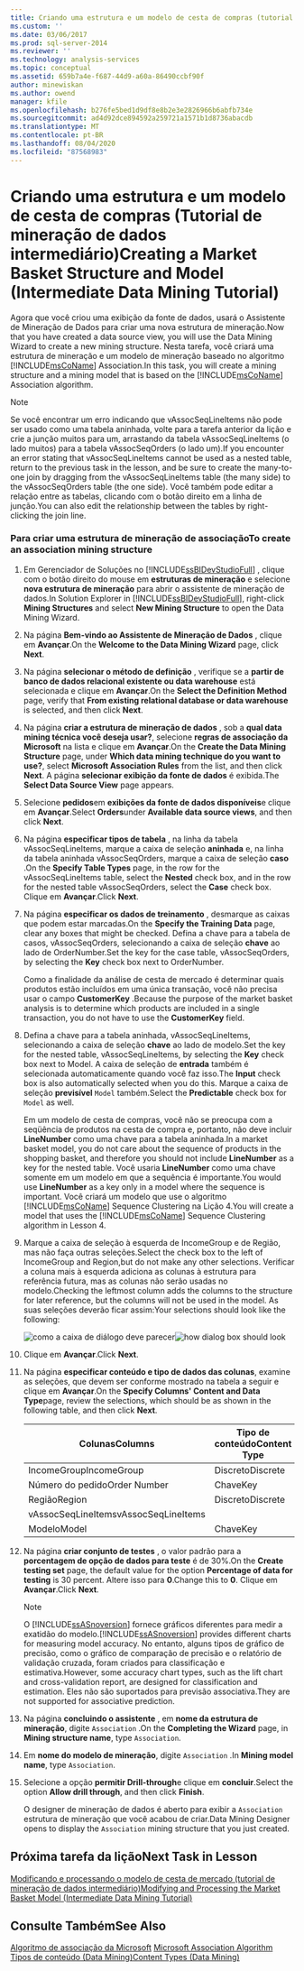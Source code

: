 ```yaml
---
title: Criando uma estrutura e um modelo de cesta de compras (tutorial de mineração de dados intermediário) | Microsoft Docs
ms.custom: ''
ms.date: 03/06/2017
ms.prod: sql-server-2014
ms.reviewer: ''
ms.technology: analysis-services
ms.topic: conceptual
ms.assetid: 659b7a4e-f687-44d9-a60a-86490ccbf90f
author: minewiskan
ms.author: owend
manager: kfile
ms.openlocfilehash: b276fe5bed1d9df8e8b2e3e2826966b6abfb734e
ms.sourcegitcommit: ad4d92dce894592a259721a1571b1d8736abacdb
ms.translationtype: MT
ms.contentlocale: pt-BR
ms.lasthandoff: 08/04/2020
ms.locfileid: "87568983"
---
```

# <a name="creating-a-market-basket-structure-and-model-intermediate-data-mining-tutorial"></a><span data-ttu-id="aac98-102">Criando uma estrutura e um modelo de cesta de compras (Tutorial de mineração de dados intermediário)</span><span class="sxs-lookup"><span data-stu-id="aac98-102">Creating a Market Basket Structure and Model (Intermediate Data Mining Tutorial)</span></span>
  <span data-ttu-id="aac98-103">Agora que você criou uma exibição da fonte de dados, usará o Assistente de Mineração de Dados para criar uma nova estrutura de mineração.</span><span class="sxs-lookup"><span data-stu-id="aac98-103">Now that you have created a data source view, you will use the Data Mining Wizard to create a new mining structure.</span></span> <span data-ttu-id="aac98-104">Nesta tarefa, você criará uma estrutura de mineração e um modelo de mineração baseado no algoritmo [!INCLUDE[msCoName](../includes/msconame-md.md)] Association.</span><span class="sxs-lookup"><span data-stu-id="aac98-104">In this task, you will create a mining structure and a mining model that is based on the [!INCLUDE[msCoName](../includes/msconame-md.md)] Association algorithm.</span></span>  
  
> [!NOTE]  
>  <span data-ttu-id="aac98-105">Se você encontrar um erro indicando que vAssocSeqLineItems não pode ser usado como uma tabela aninhada, volte para a tarefa anterior da lição e crie a junção muitos para um, arrastando da tabela vAssocSeqLineItems (o lado muitos) para a tabela vAssocSeqOrders (o lado um).</span><span class="sxs-lookup"><span data-stu-id="aac98-105">If you encounter an error stating that vAssocSeqLineItems cannot be used as a nested table, return to the previous task in the lesson, and be sure to create the many-to-one join by dragging from the vAssocSeqLineItems table (the many side) to the vAssocSeqOrders table (the one side).</span></span> <span data-ttu-id="aac98-106">Você também pode editar a relação entre as tabelas, clicando com o botão direito em a linha de junção.</span><span class="sxs-lookup"><span data-stu-id="aac98-106">You can also edit the relationship between the tables by right-clicking the join line.</span></span>  
  
### <a name="to-create-an-association-mining-structure"></a><span data-ttu-id="aac98-107">Para criar uma estrutura de mineração de associação</span><span class="sxs-lookup"><span data-stu-id="aac98-107">To create an association mining structure</span></span>  
  
1.  <span data-ttu-id="aac98-108">Em Gerenciador de Soluções no [!INCLUDE[ssBIDevStudioFull](../includes/ssbidevstudiofull-md.md)] , clique com o botão direito do mouse em **estruturas de mineração** e selecione **nova estrutura de mineração** para abrir o assistente de mineração de dados.</span><span class="sxs-lookup"><span data-stu-id="aac98-108">In Solution Explorer in [!INCLUDE[ssBIDevStudioFull](../includes/ssbidevstudiofull-md.md)], right-click **Mining Structures** and select **New Mining Structure** to open the Data Mining Wizard.</span></span>  
  
2.  <span data-ttu-id="aac98-109">Na página **Bem-vindo ao Assistente de Mineração de Dados** , clique em **Avançar**.</span><span class="sxs-lookup"><span data-stu-id="aac98-109">On the **Welcome to the Data Mining Wizard** page, click **Next**.</span></span>  
  
3.  <span data-ttu-id="aac98-110">Na página **selecionar o método de definição** , verifique se a **partir de banco de dados relacional existente ou data warehouse** está selecionada e clique em **Avançar**.</span><span class="sxs-lookup"><span data-stu-id="aac98-110">On the **Select the Definition Method** page, verify that **From existing relational database or data warehouse** is selected, and then click **Next**.</span></span>  
  
4.  <span data-ttu-id="aac98-111">Na página **criar a estrutura de mineração de dados** , sob a **qual data mining técnica você deseja usar?**, selecione **regras de associação da Microsoft** na lista e clique em **Avançar**.</span><span class="sxs-lookup"><span data-stu-id="aac98-111">On the **Create the Data Mining Structure** page, under **Which data mining technique do you want to use?**, select **Microsoft Association Rules** from the list, and then click **Next**.</span></span> <span data-ttu-id="aac98-112">A página **selecionar exibição da fonte de dados** é exibida.</span><span class="sxs-lookup"><span data-stu-id="aac98-112">The **Select Data Source View** page appears.</span></span>  
  
5.  <span data-ttu-id="aac98-113">Selecione **pedidos**em **exibições da fonte de dados disponíveis**e clique em **Avançar**.</span><span class="sxs-lookup"><span data-stu-id="aac98-113">Select **Orders**under **Available data source views**, and then click **Next**.</span></span>  
  
6.  <span data-ttu-id="aac98-114">Na página **especificar tipos de tabela** , na linha da tabela vAssocSeqLineItems, marque a caixa de seleção **aninhada** e, na linha da tabela aninhada vAssocSeqOrders, marque a caixa de seleção **caso** .</span><span class="sxs-lookup"><span data-stu-id="aac98-114">On the **Specify Table Types** page, in the row for the vAssocSeqLineItems table, select the **Nested** check box, and in the row for the nested table vAssocSeqOrders, select the **Case** check box.</span></span> <span data-ttu-id="aac98-115">Clique em **Avançar**.</span><span class="sxs-lookup"><span data-stu-id="aac98-115">Click **Next**.</span></span>  
  
7.  <span data-ttu-id="aac98-116">Na página **especificar os dados de treinamento** , desmarque as caixas que podem estar marcadas.</span><span class="sxs-lookup"><span data-stu-id="aac98-116">On the **Specify the Training Data** page, clear any boxes that might be checked.</span></span> <span data-ttu-id="aac98-117">Defina a chave para a tabela de casos, vAssocSeqOrders, selecionando a caixa de seleção **chave** ao lado de OrderNumber.</span><span class="sxs-lookup"><span data-stu-id="aac98-117">Set the key for the case table, vAssocSeqOrders, by selecting the **Key** check box next to OrderNumber.</span></span>  
  
     <span data-ttu-id="aac98-118">Como a finalidade da análise de cesta de mercado é determinar quais produtos estão incluídos em uma única transação, você não precisa usar o campo **CustomerKey** .</span><span class="sxs-lookup"><span data-stu-id="aac98-118">Because the purpose of the market basket analysis is to determine which products are included in a single transaction, you do not have to use the **CustomerKey** field.</span></span>  
  
8.  <span data-ttu-id="aac98-119">Defina a chave para a tabela aninhada, vAssocSeqLineItems, selecionando a caixa de seleção **chave** ao lado de modelo.</span><span class="sxs-lookup"><span data-stu-id="aac98-119">Set the key for the nested table, vAssocSeqLineItems, by selecting the **Key** check box next to Model.</span></span> <span data-ttu-id="aac98-120">A caixa de seleção de **entrada** também é selecionada automaticamente quando você faz isso.</span><span class="sxs-lookup"><span data-stu-id="aac98-120">The **Input** check box is also automatically selected when you do this.</span></span> <span data-ttu-id="aac98-121">Marque a caixa de seleção **previsível** `Model` também.</span><span class="sxs-lookup"><span data-stu-id="aac98-121">Select the **Predictable** check box for `Model` as well.</span></span>  
  
     <span data-ttu-id="aac98-122">Em um modelo de cesta de compras, você não se preocupa com a seqüência de produtos na cesta de compra e, portanto, não deve incluir **LineNumber** como uma chave para a tabela aninhada.</span><span class="sxs-lookup"><span data-stu-id="aac98-122">In a market basket model, you do not care about the sequence of products in the shopping basket, and therefore you should not include **LineNumber** as a key for the nested table.</span></span> <span data-ttu-id="aac98-123">Você usaria **LineNumber** como uma chave somente em um modelo em que a sequência é importante.</span><span class="sxs-lookup"><span data-stu-id="aac98-123">You would use **LineNumber** as a key only in a model where the sequence is important.</span></span> <span data-ttu-id="aac98-124">Você criará um modelo que use o algoritmo [!INCLUDE[msCoName](../includes/msconame-md.md)] Sequence Clustering na Lição 4.</span><span class="sxs-lookup"><span data-stu-id="aac98-124">You will create a model that uses the [!INCLUDE[msCoName](../includes/msconame-md.md)] Sequence Clustering algorithm in Lesson 4.</span></span>  
  
9. <span data-ttu-id="aac98-125">Marque a caixa de seleção à esquerda de IncomeGroup e de Região, mas não faça outras seleções.</span><span class="sxs-lookup"><span data-stu-id="aac98-125">Select the check box to the left of IncomeGroup and Region,but do not make any other selections.</span></span> <span data-ttu-id="aac98-126">Verificar a coluna mais à esquerda adiciona as colunas à estrutura para referência futura, mas as colunas não serão usadas no modelo.</span><span class="sxs-lookup"><span data-stu-id="aac98-126">Checking the leftmost column adds the columns to the structure for later reference, but the columns will not be used in the model.</span></span> <span data-ttu-id="aac98-127">As suas seleções deverão ficar assim:</span><span class="sxs-lookup"><span data-stu-id="aac98-127">Your selections should look like the following:</span></span>  
  
     <span data-ttu-id="aac98-128">![como a caixa de diálogo deve parecer](../../2014/tutorials/media/tutorial-configassocmodel.gif "como a caixa de diálogo deve parecer")</span><span class="sxs-lookup"><span data-stu-id="aac98-128">![how dialog box should look](../../2014/tutorials/media/tutorial-configassocmodel.gif "how dialog box should look")</span></span>  
  
10. <span data-ttu-id="aac98-129">Clique em **Avançar**.</span><span class="sxs-lookup"><span data-stu-id="aac98-129">Click **Next**.</span></span>  
  
11. <span data-ttu-id="aac98-130">Na página **especificar conteúdo e tipo de dados das colunas**, examine as seleções, que devem ser conforme mostrado na tabela a seguir e clique em **Avançar**.</span><span class="sxs-lookup"><span data-stu-id="aac98-130">On the **Specify Columns' Content and Data Type**page, review the selections, which should be as shown in the following table, and then click **Next**.</span></span>  
  
    |<span data-ttu-id="aac98-131">Colunas</span><span class="sxs-lookup"><span data-stu-id="aac98-131">Columns</span></span>|<span data-ttu-id="aac98-132">Tipo de conteúdo</span><span class="sxs-lookup"><span data-stu-id="aac98-132">Content Type</span></span>|<span data-ttu-id="aac98-133">Tipo de Dados</span><span class="sxs-lookup"><span data-stu-id="aac98-133">Data Type</span></span>|  
    |-------------|------------------|---------------|  
    |<span data-ttu-id="aac98-134">IncomeGroup</span><span class="sxs-lookup"><span data-stu-id="aac98-134">IncomeGroup</span></span>|<span data-ttu-id="aac98-135">Discreto</span><span class="sxs-lookup"><span data-stu-id="aac98-135">Discrete</span></span>|<span data-ttu-id="aac98-136">Texto</span><span class="sxs-lookup"><span data-stu-id="aac98-136">Text</span></span>|  
    |<span data-ttu-id="aac98-137">Número do pedido</span><span class="sxs-lookup"><span data-stu-id="aac98-137">Order Number</span></span>|<span data-ttu-id="aac98-138">Chave</span><span class="sxs-lookup"><span data-stu-id="aac98-138">Key</span></span>|<span data-ttu-id="aac98-139">Texto</span><span class="sxs-lookup"><span data-stu-id="aac98-139">Text</span></span>|  
    |<span data-ttu-id="aac98-140">Região</span><span class="sxs-lookup"><span data-stu-id="aac98-140">Region</span></span>|<span data-ttu-id="aac98-141">Discreto</span><span class="sxs-lookup"><span data-stu-id="aac98-141">Discrete</span></span>|<span data-ttu-id="aac98-142">Texto</span><span class="sxs-lookup"><span data-stu-id="aac98-142">Text</span></span>|  
    |<span data-ttu-id="aac98-143">vAssocSeqLineItems</span><span class="sxs-lookup"><span data-stu-id="aac98-143">vAssocSeqLineItems</span></span>|||  
    |<span data-ttu-id="aac98-144">Modelo</span><span class="sxs-lookup"><span data-stu-id="aac98-144">Model</span></span>|<span data-ttu-id="aac98-145">Chave</span><span class="sxs-lookup"><span data-stu-id="aac98-145">Key</span></span>|<span data-ttu-id="aac98-146">Texto</span><span class="sxs-lookup"><span data-stu-id="aac98-146">Text</span></span>|  
  
12. <span data-ttu-id="aac98-147">Na página **criar conjunto de testes** , o valor padrão para a **porcentagem de opção de dados para teste** é de 30%.</span><span class="sxs-lookup"><span data-stu-id="aac98-147">On the **Create testing set** page, the default value for the option **Percentage of data for testing** is 30 percent.</span></span> <span data-ttu-id="aac98-148">Altere isso para **0**.</span><span class="sxs-lookup"><span data-stu-id="aac98-148">Change this to **0**.</span></span> <span data-ttu-id="aac98-149">Clique em **Avançar**.</span><span class="sxs-lookup"><span data-stu-id="aac98-149">Click **Next**.</span></span>  
  
    > [!NOTE]  
    >  <span data-ttu-id="aac98-150">O [!INCLUDE[ssASnoversion](../includes/ssasnoversion-md.md)] fornece gráficos diferentes para medir a exatidão do modelo.</span><span class="sxs-lookup"><span data-stu-id="aac98-150">[!INCLUDE[ssASnoversion](../includes/ssasnoversion-md.md)] provides different charts for measuring model accuracy.</span></span> <span data-ttu-id="aac98-151">No entanto, alguns tipos de gráfico de precisão, como o gráfico de comparação de precisão e o relatório de validação cruzada, foram criados para classificação e estimativa.</span><span class="sxs-lookup"><span data-stu-id="aac98-151">However, some accuracy chart types, such as the lift chart and cross-validation report, are designed for classification and estimation.</span></span> <span data-ttu-id="aac98-152">Eles não são suportados para previsão associativa.</span><span class="sxs-lookup"><span data-stu-id="aac98-152">They are not supported for associative prediction.</span></span>  
  
13. <span data-ttu-id="aac98-153">Na página **concluindo o assistente** , em **nome da estrutura de mineração**, digite `Association` .</span><span class="sxs-lookup"><span data-stu-id="aac98-153">On the **Completing the Wizard** page, in **Mining structure name**, type `Association`.</span></span>  
  
14. <span data-ttu-id="aac98-154">Em **nome do modelo de mineração**, digite `Association` .</span><span class="sxs-lookup"><span data-stu-id="aac98-154">In **Mining model name**, type `Association`.</span></span>  
  
15. <span data-ttu-id="aac98-155">Selecione a opção **permitir Drill-through**e clique em **concluir**.</span><span class="sxs-lookup"><span data-stu-id="aac98-155">Select the option **Allow drill through**, and then click **Finish**.</span></span>  
  
     <span data-ttu-id="aac98-156">O designer de mineração de dados é aberto para exibir a `Association` estrutura de mineração que você acabou de criar.</span><span class="sxs-lookup"><span data-stu-id="aac98-156">Data Mining Designer opens to display the `Association` mining structure that you just created.</span></span>  
  
## <a name="next-task-in-lesson"></a><span data-ttu-id="aac98-157">Próxima tarefa da lição</span><span class="sxs-lookup"><span data-stu-id="aac98-157">Next Task in Lesson</span></span>  
 [<span data-ttu-id="aac98-158">Modificando e processando o modelo de cesta de mercado &#40;tutorial de mineração de dados intermediário&#41;</span><span class="sxs-lookup"><span data-stu-id="aac98-158">Modifying and Processing the Market Basket Model &#40;Intermediate Data Mining Tutorial&#41;</span></span>](../../2014/tutorials/modify-process-market-basket-model-intermediate-data-mining-tutorial.md)  
  
## <a name="see-also"></a><span data-ttu-id="aac98-159">Consulte Também</span><span class="sxs-lookup"><span data-stu-id="aac98-159">See Also</span></span>  
 <span data-ttu-id="aac98-160">[Algoritmo de associação da Microsoft](../../2014/analysis-services/data-mining/microsoft-association-algorithm.md) </span><span class="sxs-lookup"><span data-stu-id="aac98-160">[Microsoft Association Algorithm](../../2014/analysis-services/data-mining/microsoft-association-algorithm.md) </span></span>  
 [<span data-ttu-id="aac98-161">Tipos de conteúdo &#40;Data Mining&#41;</span><span class="sxs-lookup"><span data-stu-id="aac98-161">Content Types &#40;Data Mining&#41;</span></span>](../../2014/analysis-services/data-mining/content-types-data-mining.md)  
  
  
